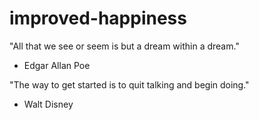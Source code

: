 # improved-happiness

"All that we see or seem is but a dream within a dream."
- Edgar Allan Poe

"The way to get started is to quit talking and begin doing." 
- Walt Disney